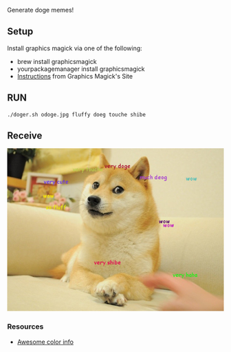Generate doge memes!

## Setup ##

Install graphics magick via one of the following:

* brew install graphicsmagick
* yourpackagemanager install graphicsmagick
* [Instructions](http://www.graphicsmagick.org/README.html) from Graphics Magick's Site

## RUN ##

    ./doger.sh odoge.jpg fluffy doeg touche shibe

## Receive ##

![Dogelol](out.jpg)

### Resources ###

* [Awesome color info](http://stackoverflow.com/questions/43044/algorithm-to-randomly-generate-an-aesthetically-pleasing-color-palette)
